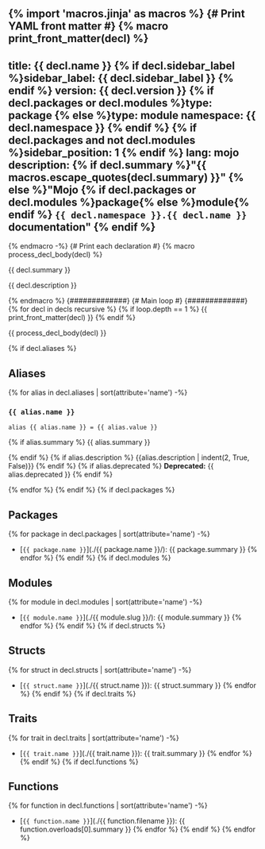 <!-- markdownlint-disable -->
{% import 'macros.jinja' as macros %}
{# Print YAML front matter #}
{% macro print_front_matter(decl) %}
---
title: {{ decl.name }}
{% if decl.sidebar_label %}sidebar_label: {{ decl.sidebar_label }}
{% endif %}
version: {{ decl.version }}
{% if decl.packages or decl.modules %}type: package
{% else %}type: module
namespace: {{ decl.namespace }}
{% endif %}
{% if decl.packages and not decl.modules %}sidebar_position: 1
{% endif %}
lang: mojo
description: {% if decl.summary
  %}"{{ macros.escape_quotes(decl.summary) }}"
  {% else %}"Mojo {%
    if decl.packages or decl.modules %}package{% else %}module{%
    endif %} `{{ decl.namespace }}.{{ decl.name }}` documentation"
  {% endif %}
---

<section class='mojo-docs'>

{% endmacro -%}
{# Print each declaration #}
{% macro process_decl_body(decl) %}

{{ decl.summary }}

{{ decl.description }}

{% endmacro %}
{#############}
{# Main loop #}
{#############}
{% for decl in decls recursive %}
{% if loop.depth == 1 %}
{{ print_front_matter(decl) }}
{% endif %}

<div class='mojo-module-detail'><!-- here only for Listing component -->

{{ process_decl_body(decl) }}

</div>

{% if decl.aliases %}

## Aliases

{% for alias in decl.aliases | sort(attribute='name') -%}

###  `{{ alias.name }}`

<div class='mojo-alias-detail'>
<div class="mojo-alias-sig">

`alias {{ alias.name }} = {{ alias.value }}`

</div>

{% if alias.summary %}
{{ alias.summary }}

{% endif %}
{% if alias.description %}
{{alias.description | indent(2, True, False)}}
{% endif %}
{% if alias.deprecated %}
**Deprecated:** {{ alias.deprecated }}
{% endif %}

</div>

{% endfor %}
{% endif %}
{% if decl.packages %}

## Packages

{% for package in decl.packages | sort(attribute='name') -%}
* [​`{{ package.name }}`](./{{ package.name }}/): {{ package.summary }}
{% endfor %}
{% endif %}
{% if decl.modules %}

## Modules

{% for module in decl.modules | sort(attribute='name') -%}
* [​`{{ module.name }}`](./{{ module.slug }}/): {{ module.summary }}
{% endfor %}
{% endif %}
{% if decl.structs %}

## Structs

{% for struct in decl.structs | sort(attribute='name') -%}
* [​`{{ struct.name }}`](./{{ struct.name }}): {{ struct.summary }}
{% endfor %}
{% endif %}
{% if decl.traits %}

## Traits

{% for trait in decl.traits | sort(attribute='name') -%}
* [​`{{ trait.name }}`](./{{ trait.name }}): {{ trait.summary }}
{% endfor %}
{% endif %}
{% if decl.functions %}

## Functions

{% for function in decl.functions | sort(attribute='name') -%}
* [​`{{ function.name }}`](./{{ function.filename }}): {{ function.overloads[0].summary }}
{% endfor %}
{% endif %}
{% endfor %}

</section>
